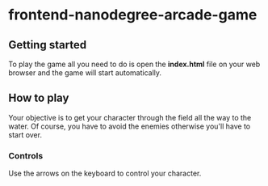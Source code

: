 # frontend-nanodegree-arcade-game

## Getting started

To play the game all you need to do is open the **index.html** file on your web browser and the game will start automatically.

## How to play
Your objective is to get your character through the field all the way to the water. Of course, you have to avoid the enemies otherwise you'll have to start over.

### Controls
Use the arrows on the keyboard to control your character.
